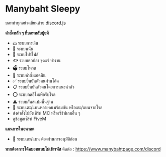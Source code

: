 # Manybaht Sleepy

บอททำทุกอย่างเขียนด้วย [discord.js](https://github.com/discordjs/discord.js)

**คำสั่งหลัก ๆ ที่บอทหลับปุ๋ยมี**
- 💵 ระบบการเงิน
- 🎰 ระบบพนัน
- 📝 ระบบโปรไฟล์
- 🐟 ระบบตกปลา ขุดแร่ ทำงาน
- 🗳️ ระบบโหวต
- 📕 ระบบคำสั่งแอดมิน
- ✅ ระบบยืนยันตัวตนผ่านโค้ด
- 📋 ระบบยืนยันตัวตนโดยการแนะนำตัว
- ⭕ ระบบกดอีโมเพื่อรับโรล
- ⚠️ ระบบกันสแปมพื้นฐาน
- 🦶 ระบบเตะ/แบนหลายคนพร้อมกัน หรือเตะ/แบนจากโรล
- ส่งคำสั่งไปยังเซิร์ฟ MC หรือเซิร์ฟเกมอื่น ๆ
- ดูข้อมูลเซิร์ฟ FiveM

**แผนการในอนาคต**

- 🛂 ระบบเตะ/แบน ต้องผ่านการอนุมัติก่อน

**หากต้องการโค้ดบอทแบบไม่เข้ารหัส**
ติดต่อ : https://www.manybahtpage.com/discord